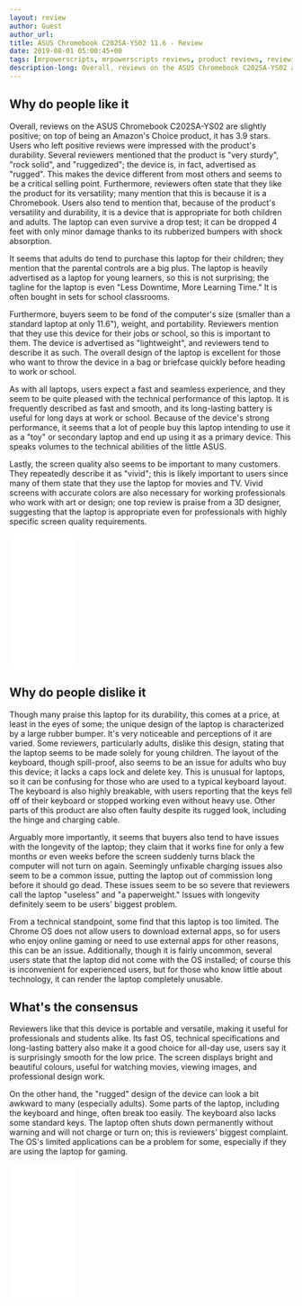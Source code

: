 ```yaml
---
layout: review
author: Guest
author_url:
title: ASUS Chromebook C202SA-YS02 11.6 - Review
date: 2019-08-01 05:00:45+00
tags: [mrpowerscripts, mrpowerscripts reviews, product reviews, reviewing amazon products, amazon product]
description-long: Overall, reviews on the ASUS Chromebook C202SA-YS02 are slightly positive; on top of being an Amazon's Choice product, it has 3.9 stars. Users who left positive reviews were impressed with the product's durability.  Several reviewers mentioned that the product is "very sturdy", "rock solid", and "ruggedized";  the device is, in fact, advertised as "rugged". This makes the device different from most others and seems to be a critical selling point. Furthermore, reviewers often state that they like the product for its versatility; many mention that this is because it is a Chromebook.  Users also tend to mention that, because of the product's versatility and durability, it is a device that is appropriate for both children and adults. The laptop can even survive a drop test; it can be dropped 4 feet with only minor damage thanks to its rubberized bumpers with shock absorption.
---
```


## Why do people like it
Overall, reviews on the ASUS Chromebook C202SA-YS02 are slightly positive; on top of being an Amazon's Choice product, it has 3.9 stars.  Users who left positive reviews were impressed with the product's durability.  Several reviewers mentioned that the product is "very sturdy", "rock solid", and "ruggedized";  the device is, in fact, advertised as "rugged".  This makes the device different from most others and seems to be a critical selling point. Furthermore, reviewers often state that they like the product for its versatility; many mention that this is because it is a Chromebook.  Users also tend to mention that, because of the product's versatility and durability, it is a device that is appropriate for both children and adults.  The laptop can even survive a drop test; it can be dropped 4 feet with only minor damage thanks to its rubberized bumpers with shock absorption.

It seems that adults do tend to purchase this laptop for their children; they mention that the parental controls are a big plus.  The laptop is heavily advertised as a laptop for young learners, so this is not surprising; the tagline for the laptop is even "Less Downtime, More Learning Time."  It is often bought in sets for school classrooms.

Furthermore, buyers seem to be fond of the computer's size (smaller than a standard laptop at only 11.6"), weight, and portability.  Reviewers mention that they use this device for their jobs or school, so this is important to them.  The device is advertised as "lightweight", and reviewers tend to describe it as such.   The overall design of the laptop is excellent for those who want to throw the device in a bag or briefcase quickly before heading to work or school.

As with all laptops, users expect a fast and seamless experience, and they seem to be quite pleased with the technical performance of this laptop. It is frequently described as fast and smooth, and its long-lasting battery is useful for long days at work or school.  Because of the device's strong performance, it seems that a lot of people buy this laptop intending to use it as a "toy" or secondary laptop and end up using it as a primary device.  This speaks volumes to the technical abilities of the little ASUS.

Lastly, the screen quality also seems to be important to many customers.  They repeatedly describe it as "vivid"; this is likely important to users since many of them state that they use the laptop for movies and TV.  Vivid screens with accurate colors are also necessary for working professionals who work with art or design; one top review is praise from a 3D designer, suggesting that the laptop is appropriate even for professionals with highly specific screen quality requirements.

<iframe style="width:120px;height:240px;" marginwidth="0" marginheight="0" scrolling="no" frameborder="0" src="//ws-na.amazon-adsystem.com/widgets/q?ServiceVersion=20070822&OneJS=1&Operation=GetAdHtml&MarketPlace=US&source=ss&ref=as_ss_li_til&ad_type=product_link&tracking_id=mrpowerscript-20&language=en_US&marketplace=amazon&region=US&placement=B01DBGVB7K&asins=B01DBGVB7K&linkId=f35d1d71cd21d130b5290118dd3c9e40&show_border=true&link_opens_in_new_window=true"></iframe>

## Why do people dislike it

Though many praise this laptop for its durability, this comes at a price, at least in the eyes of some; the unique design of the laptop is characterized by a large rubber bumper.  It's very noticeable and perceptions of it are varied.  Some reviewers, particularly adults, dislike this design, stating that the laptop seems to be made solely for young children.  The layout of the keyboard, though spill-proof, also seems to be an issue for adults who buy this device; it lacks a caps lock and delete key.  This is unusual for laptops, so it can be confusing for those who are used to a typical keyboard layout.  The keyboard is also highly breakable, with users reporting that the keys fell off of their keyboard or stopped working even without heavy use.  Other parts of this product are also often faulty despite its rugged look, including the hinge and charging cable.

Arguably more importantly, it seems that buyers also tend to have issues with the longevity of the laptop; they claim that it works fine for only a few months or even weeks before the screen suddenly turns black the computer will not turn on again.  Seemingly unfixable charging issues also seem to be a common issue, putting the laptop out of commission long before it should go dead.   These issues seem to be so severe that reviewers call the laptop "useless" and "a paperweight."  Issues with longevity definitely seem to be users' biggest problem.

From a technical standpoint, some find that this laptop is too limited.  The Chrome OS does not allow users to download external apps, so for users who enjoy online gaming or need to use external apps for other reasons, this can be an issue.  Additionally, though it is fairly uncommon, several users state that the laptop did not come with the OS installed; of course this is inconvenient for experienced users, but for those who know little about technology, it can render the laptop completely unusable.

## What's the consensus

Reviewers like that this device is portable and versatile, making it useful for professionals and students alike.  Its fast OS, technical specifications and long-lasting battery also make it a good choice for all-day use, users say it is surprisingly smooth for the low price.  The screen displays bright and beautiful colours, useful for watching movies, viewing images, and professional design work.

On the other hand, the "rugged" design of the device can look a bit awkward to many (especially adults).  Some parts of the laptop, including the keyboard and hinge, often break too easily.  The keyboard also lacks some standard keys.  The laptop often shuts down permanently without warning and will not charge or turn on; this is reviewers' biggest complaint.  The OS's limited applications can be a problem for some, especially if they are using the laptop for gaming.

<iframe style="width:120px;height:240px;" marginwidth="0" marginheight="0" scrolling="no" frameborder="0" src="//ws-na.amazon-adsystem.com/widgets/q?ServiceVersion=20070822&OneJS=1&Operation=GetAdHtml&MarketPlace=US&source=ss&ref=as_ss_li_til&ad_type=product_link&tracking_id=mrpowerscript-20&language=en_US&marketplace=amazon&region=US&placement=B01DBGVB7K&asins=B01DBGVB7K&linkId=f35d1d71cd21d130b5290118dd3c9e40&show_border=true&link_opens_in_new_window=true"></iframe>